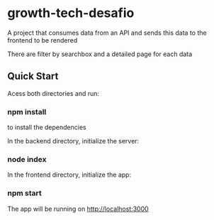 # growth-tech-desafio

A project that consumes data from an API and sends this data to the frontend to be rendered

There are filter by searchbox and a detailed page for each data

## Quick Start
Acess both directories and run: 
### npm install
to install the dependencies

In the backend directory, initialize the server:
### node index

In the frontend directory, initialize the app:
### npm start

The app will be running on [http://localhost:3000](http://localhost:3000)

